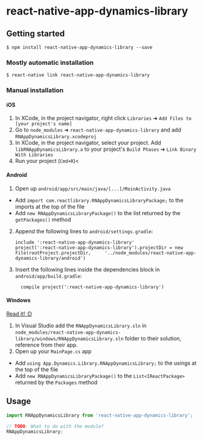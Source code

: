 
# react-native-app-dynamics-library

## Getting started

`$ npm install react-native-app-dynamics-library --save`

### Mostly automatic installation

`$ react-native link react-native-app-dynamics-library`

### Manual installation


#### iOS

1. In XCode, in the project navigator, right click `Libraries` ➜ `Add Files to [your project's name]`
2. Go to `node_modules` ➜ `react-native-app-dynamics-library` and add `RNAppDynamicsLibrary.xcodeproj`
3. In XCode, in the project navigator, select your project. Add `libRNAppDynamicsLibrary.a` to your project's `Build Phases` ➜ `Link Binary With Libraries`
4. Run your project (`Cmd+R`)<

#### Android

1. Open up `android/app/src/main/java/[...]/MainActivity.java`
  - Add `import com.reactlibrary.RNAppDynamicsLibraryPackage;` to the imports at the top of the file
  - Add `new RNAppDynamicsLibraryPackage()` to the list returned by the `getPackages()` method
2. Append the following lines to `android/settings.gradle`:
  	```
  	include ':react-native-app-dynamics-library'
  	project(':react-native-app-dynamics-library').projectDir = new File(rootProject.projectDir, 	'../node_modules/react-native-app-dynamics-library/android')
  	```
3. Insert the following lines inside the dependencies block in `android/app/build.gradle`:
  	```
      compile project(':react-native-app-dynamics-library')
  	```

#### Windows
[Read it! :D](https://github.com/ReactWindows/react-native)

1. In Visual Studio add the `RNAppDynamicsLibrary.sln` in `node_modules/react-native-app-dynamics-library/windows/RNAppDynamicsLibrary.sln` folder to their solution, reference from their app.
2. Open up your `MainPage.cs` app
  - Add `using App.Dynamics.Library.RNAppDynamicsLibrary;` to the usings at the top of the file
  - Add `new RNAppDynamicsLibraryPackage()` to the `List<IReactPackage>` returned by the `Packages` method


## Usage
```javascript
import RNAppDynamicsLibrary from 'react-native-app-dynamics-library';

// TODO: What to do with the module?
RNAppDynamicsLibrary;
```
  